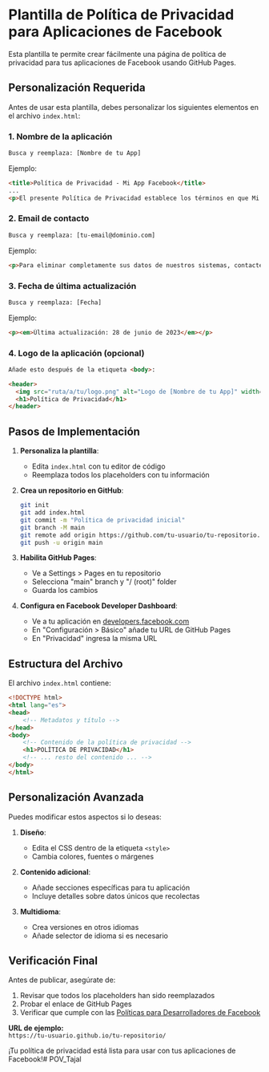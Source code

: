 # Plantilla de Política de Privacidad para Aplicaciones de Facebook

Esta plantilla te permite crear fácilmente una página de política de privacidad para tus aplicaciones de Facebook usando GitHub Pages.

## Personalización Requerida

Antes de usar esta plantilla, debes personalizar los siguientes elementos en el archivo `index.html`:

### 1. **Nombre de la aplicación**
```html
Busca y reemplaza: [Nombre de tu App]
```
Ejemplo:
```html
<title>Política de Privacidad - Mi App Facebook</title>
...
<p>El presente Política de Privacidad establece los términos en que Mi App Facebook usa...</p>
```

### 2. **Email de contacto**
```html
Busca y reemplaza: [tu-email@dominio.com]
```
Ejemplo:
```html
<p>Para eliminar completamente sus datos de nuestros sistemas, contacte a soporte@miapp.com.</p>
```

### 3. **Fecha de última actualización**
```html
Busca y reemplaza: [Fecha]
```
Ejemplo:
```html
<p><em>Última actualización: 28 de junio de 2023</em></p>
```

### 4. **Logo de la aplicación (opcional)**
```html
Añade esto después de la etiqueta <body>:
```
```html
<header>
  <img src="ruta/a/tu/logo.png" alt="Logo de [Nombre de tu App]" width="150">
  <h1>Política de Privacidad</h1>
</header>
```

## Pasos de Implementación

1. **Personaliza la plantilla**:
   - Edita `index.html` con tu editor de código
   - Reemplaza todos los placeholders con tu información

2. **Crea un repositorio en GitHub**:
   ```bash
   git init
   git add index.html
   git commit -m "Política de privacidad inicial"
   git branch -M main
   git remote add origin https://github.com/tu-usuario/tu-repositorio.git
   git push -u origin main
   ```

3. **Habilita GitHub Pages**:
   - Ve a Settings > Pages en tu repositorio
   - Selecciona "main" branch y "/ (root)" folder
   - Guarda los cambios

4. **Configura en Facebook Developer Dashboard**:
   - Ve a tu aplicación en [developers.facebook.com](https://developers.facebook.com/)
   - En "Configuración > Básico" añade tu URL de GitHub Pages
   - En "Privacidad" ingresa la misma URL

## Estructura del Archivo

El archivo `index.html` contiene:

```html
<!DOCTYPE html>
<html lang="es">
<head>
    <!-- Metadatos y título -->
</head>
<body>
    <!-- Contenido de la política de privacidad -->
    <h1>POLÍTICA DE PRIVACIDAD</h1>
    <!-- ... resto del contenido ... -->
</body>
</html>
```

## Personalización Avanzada

Puedes modificar estos aspectos si lo deseas:

1. **Diseño**:
   - Edita el CSS dentro de la etiqueta `<style>`
   - Cambia colores, fuentes o márgenes

2. **Contenido adicional**:
   - Añade secciones específicas para tu aplicación
   - Incluye detalles sobre datos únicos que recolectas

3. **Multidioma**:
   - Crea versiones en otros idiomas
   - Añade selector de idioma si es necesario

## Verificación Final

Antes de publicar, asegúrate de:

1. Revisar que todos los placeholders han sido reemplazados
2. Probar el enlace de GitHub Pages
3. Verificar que cumple con las [Políticas para Desarrolladores de Facebook](https://developers.facebook.com/policy/)

**URL de ejemplo:**  
`https://tu-usuario.github.io/tu-repositorio/`

¡Tu política de privacidad está lista para usar con tus aplicaciones de Facebook!# POV_Tajal
